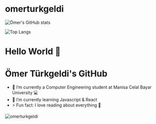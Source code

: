# omerturkgeldi

![Ömer's GitHub stats](https://github-readme-stats.vercel.app/api?username=omerturkgeldi&count_private=true&show_icons=true)

![Top Langs](https://github-readme-stats.vercel.app/api/top-langs/?username=omerturkgeldi&hide=ruby,shell)



# Hello World 👋
# Ömer Türkgeldi's GitHub

- 🔭 I’m currently a Computer Engineering student at Manisa Celal Bayar University 💻
- 🌱 I’m currently learning Javascript & React
- ⚡ Fun fact: I love reading about everything 💬

<p align="left"> <img src="https://komarev.com/ghpvc/?username=omerturkgeldi" alt="omerturkgeldi" /> </p>


